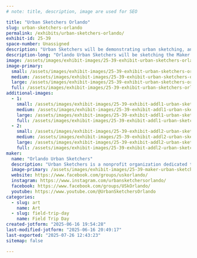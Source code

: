```yaml
---
# note: title, description, image are used for SEO

title: "Urban Sketchers Orlando"
slug: urban-sketchers-orlando
permalink: /exhibits/urban-sketchers-orlando/
exhibit-id: 25-39
space-number: Unassigned
description: "Urban Sketchers will be demonstrating urban sketching, and helping attendees make their own sketch."
description-long: "Orlando Urban Sketchers will be sketching the Maker Faire, exhibiting the sketches members have made, and talking about urban sketching with attendees. In addition, there will be materials with which attendees can make their own sketches and participate in the citizen historian aspect of urban sketching."
image: /assets/images/exhibit-images/25-39-exhibit-urban-sketchers-orlando-67dcedeb-f57e-4294-bcc1-d0f0e6248162-1-105-c-large.jpeg
image-primary: 
  small: /assets/images/exhibit-images/25-39-exhibit-urban-sketchers-orlando-67dcedeb-f57e-4294-bcc1-d0f0e6248162-1-105-c-small.jpeg
  medium: /assets/images/exhibit-images/25-39-exhibit-urban-sketchers-orlando-67dcedeb-f57e-4294-bcc1-d0f0e6248162-1-105-c-medium.jpeg
  large: /assets/images/exhibit-images/25-39-exhibit-urban-sketchers-orlando-67dcedeb-f57e-4294-bcc1-d0f0e6248162-1-105-c-large.jpeg
  full: /assets/images/exhibit-images/25-39-exhibit-urban-sketchers-orlando-67dcedeb-f57e-4294-bcc1-d0f0e6248162-1-105-c-full.jpeg
additional-images: 
  - 1:
    small: /assets/images/exhibit-images/25-39-exhibit-addl1-urban-sketchers-orlando-f0636287-4bda-45c4-b5c7-2c201153cb0d-1-105-c-small.jpeg
    medium: /assets/images/exhibit-images/25-39-exhibit-addl1-urban-sketchers-orlando-f0636287-4bda-45c4-b5c7-2c201153cb0d-1-105-c-medium.jpeg
    large: /assets/images/exhibit-images/25-39-exhibit-addl1-urban-sketchers-orlando-f0636287-4bda-45c4-b5c7-2c201153cb0d-1-105-c-large.jpeg
    full: /assets/images/exhibit-images/25-39-exhibit-addl1-urban-sketchers-orlando-f0636287-4bda-45c4-b5c7-2c201153cb0d-1-105-c-full.jpeg
  - 2:
    small: /assets/images/exhibit-images/25-39-exhibit-addl2-urban-sketchers-orlando-fd01844b-8957-43c4-ab29-e1ea6c81a081-1-105-c-small.jpeg
    medium: /assets/images/exhibit-images/25-39-exhibit-addl2-urban-sketchers-orlando-fd01844b-8957-43c4-ab29-e1ea6c81a081-1-105-c-medium.jpeg
    large: /assets/images/exhibit-images/25-39-exhibit-addl2-urban-sketchers-orlando-fd01844b-8957-43c4-ab29-e1ea6c81a081-1-105-c-large.jpeg
    full: /assets/images/exhibit-images/25-39-exhibit-addl2-urban-sketchers-orlando-fd01844b-8957-43c4-ab29-e1ea6c81a081-1-105-c-full.jpeg
maker: 
  name: "Orlando Urban Sketchers"
  description: "Urban Sketchers is a nonprofit organization dedicated to raising the artistic, storytelling, and educational value of location drawing, promoting its practice, and connecting people around the world who draw on location where they live and travel. We aim to show the world, one drawing at a time."
  image-primary: /assets/images/exhibit-images/25-39-maker-urban-sketchers-orlando-final-urban-sketchers-logob-w-2-medium.png
  website: https://www.facebook.com/groups/uskorlando/
  instagram: https://www.instagram.com/urbansketchersorlando/
  facebook: https://www.facebook.com/groups/USkOrlando/
  youtube: https://www.youtube.com/@UrbanSketchersOrlando
categories: 
  - slug: art
    name: Art
  - slug: field-trip-day
    name: Field Trip Day
created-jotform: "2025-06-16 19:54:28"
last-modified-jotform: "2025-06-16 20:49:17"
last-exported: "2025-07-26 12:43:23"
sitemap: false

---
```

